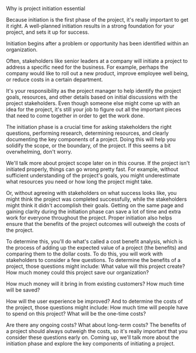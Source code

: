 Why is project initiation essential


Because initiation is the first phase of the project, it's really important to get it right. A well-planned initiation results in a strong foundation for your project, and 
sets it up for success.

Initiation begins after a problem or opportunity has been identified within an organization.

Often, stakeholders like senior leaders at a company will initiate a project to address a specific need for the business. For example, perhaps the company would like to roll
out a new product, improve employee well being, or reduce costs in a certain department.

It's your responsibility as the project manager to help identify the project goals, resources, and other details based on initial discussions with the project stakeholders.
Even though someone else might come up with an idea for the project, it's still your job to figure out all the important pieces that need to come together in order to get
the work done.

The initiation phase is a crucial time for asking stakeholders the right questions, performing research, determining resources, and clearly documenting the key components of
a project. Doing this will help you solidify the scope, or the boundary, of the project. If this seems a bit overwhelming, don't worry.

We'll talk more about project scope later on in this course. If the project isn't initiated properly, things can go wrong pretty fast. For example, without sufficient 
understanding of the project's goals, you might underestimate what resources you need or how long the project might take. 

Or, without agreeing with stakeholders on what success looks like, you might think the project was completed successfully, while the stakeholders might think it didn't 
accomplish their goals. Getting on the same page and gaining clarity during the initiation phase can save a lot of time and extra work for everyone throughout the project.
Proper initiation also helps ensure that the benefits of the project outcomes will outweigh the costs of the project.

To determine this, you'll do what's called a cost benefit analysis, which is the process of adding up the expected value of a project (the benefits) and comparing them to the
dollar costs. To do this, you will work with stakeholders to consider a few questions. To determine the benefits of a project, those questions might include: What value will
this project create? How much money could this project save our organization?

How much money will it bring in from existing customers? How much time will be saved? 

How will the user experience be improved? And to determine the costs of the project, those questions might include: How much time will people have to spend on this project?
What will be the one-time costs?

Are there any ongoing costs? What about long-term costs? The benefits of a project should always outweigh the costs, so it's really important that you consider these questions
early on. Coming up, we'll talk more about the initiation phase and explore the key components of initiating a project.
